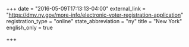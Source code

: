 +++
date = "2016-05-09T17:13:13-04:00"
external_link = "https://dmv.ny.gov/more-info/electronic-voter-registration-application"
registration_type = "online"
state_abbreviation = "ny"
title = "New York"
english_only = true

+++
